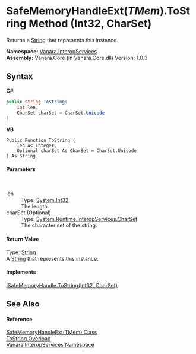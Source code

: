# SafeMemoryHandleExt(*TMem*).ToString Method (Int32, CharSet)
 

Returns a <a href="http://msdn2.microsoft.com/en-us/library/s1wwdcbf" target="_blank">String</a> that represents this instance.

**Namespace:**&nbsp;<a href="46913109-b3e0-3b59-6f7f-071f8aa90bf0">Vanara.InteropServices</a><br />**Assembly:**&nbsp;Vanara.Core (in Vanara.Core.dll) Version: 1.0.3

## Syntax

**C#**<br />
``` C#
public string ToString(
	int len,
	CharSet charSet = CharSet.Unicode
)
```

**VB**<br />
``` VB
Public Function ToString ( 
	len As Integer,
	Optional charSet As CharSet = CharSet.Unicode
) As String
```


#### Parameters
&nbsp;<dl><dt>len</dt><dd>Type: <a href="http://msdn2.microsoft.com/en-us/library/td2s409d" target="_blank">System.Int32</a><br />The length.</dd><dt>charSet (Optional)</dt><dd>Type: <a href="http://msdn2.microsoft.com/en-us/library/aw448d0k" target="_blank">System.Runtime.InteropServices.CharSet</a><br />The character set of the string.</dd></dl>

#### Return Value
Type: <a href="http://msdn2.microsoft.com/en-us/library/s1wwdcbf" target="_blank">String</a><br />A <a href="http://msdn2.microsoft.com/en-us/library/s1wwdcbf" target="_blank">String</a> that represents this instance.

#### Implements
<a href="68c00930-c44b-b720-eab7-574b6e30b171">ISafeMemoryHandle.ToString(Int32, CharSet)</a><br />

## See Also


#### Reference
<a href="f2e4f2cf-d8a1-b88f-7bae-5d00065f9f86">SafeMemoryHandleExt(TMem) Class</a><br /><a href="3d49fb56-2261-0231-42b7-a408c7b3c722">ToString Overload</a><br /><a href="46913109-b3e0-3b59-6f7f-071f8aa90bf0">Vanara.InteropServices Namespace</a><br />